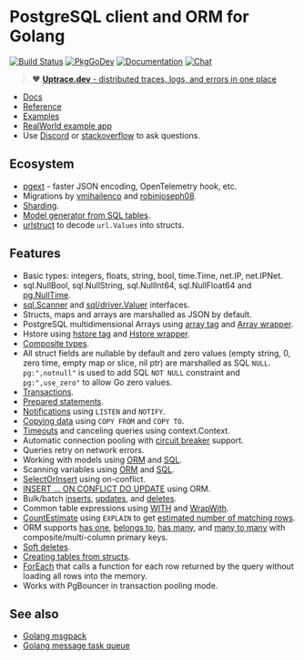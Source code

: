 # PostgreSQL client and ORM for Golang

[![Build Status](https://travis-ci.org/AirGateway/pg.svg?branch=v10)](https://travis-ci.org/AirGateway/pg)
[![PkgGoDev](https://pkg.go.dev/badge/github.com/AirGateway/pg)](https://pkg.go.dev/github.com/AirGateway/pg)
[![Documentation](https://img.shields.io/badge/pg-documentation-informational)](https://pg.uptrace.dev/)
[![Chat](https://discordapp.com/api/guilds/752070105847955518/widget.png)](https://discord.gg/rWtp5Aj)

> :heart: [**Uptrace.dev** - distributed traces, logs, and errors in one place](https://uptrace.dev)

- [Docs](https://pg.uptrace.dev)
- [Reference](https://pkg.go.dev/github.com/AirGateway/pg?tab=doc)
- [Examples](https://pkg.go.dev/github.com/AirGateway/pg?tab=doc#pkg-examples)
- [RealWorld example app](https://github.com/uptrace/go-realworld-example-app)
- Use [Discord](https://discord.gg/rWtp5Aj) or [stackoverflow](https://stackoverflow.com/) to ask
  questions.

## Ecosystem

- [pgext](https://github.com/AirGateway/pgext) - faster JSON encoding, OpenTelemetry hook, etc.
- Migrations by [vmihailenco](https://github.com/AirGateway/migrations) and
  [robinjoseph08](https://github.com/robinjoseph08/AirGateway-migrations).
- [Sharding](https://github.com/AirGateway/sharding).
- [Model generator from SQL tables](https://github.com/dizzyfool/genna).
- [urlstruct](https://github.com/AirGateway/urlstruct) to decode `url.Values` into structs.

## Features

- Basic types: integers, floats, string, bool, time.Time, net.IP, net.IPNet.
- sql.NullBool, sql.NullString, sql.NullInt64, sql.NullFloat64 and
  [pg.NullTime](https://pkg.go.dev/github.com/AirGateway/pg?tab=doc#NullTime).
- [sql.Scanner](http://golang.org/pkg/database/sql/#Scanner) and
  [sql/driver.Valuer](http://golang.org/pkg/database/sql/driver/#Valuer) interfaces.
- Structs, maps and arrays are marshalled as JSON by default.
- PostgreSQL multidimensional Arrays using
  [array tag](https://pkg.go.dev/github.com/AirGateway/pg?tab=doc#example-DB-Model-PostgresArrayStructTag)
  and [Array wrapper](https://pkg.go.dev/github.com/AirGateway/pg?tab=doc#example-Array).
- Hstore using
  [hstore tag](https://pkg.go.dev/github.com/AirGateway/pg?tab=doc#example-DB-Model-HstoreStructTag)
  and [Hstore wrapper](https://pkg.go.dev/github.com/AirGateway/pg?tab=doc#example-Hstore).
- [Composite types](https://pkg.go.dev/github.com/AirGateway/pg?tab=doc#example-DB-Model-CompositeType).
- All struct fields are nullable by default and zero values (empty string, 0, zero time, empty map
  or slice, nil ptr) are marshalled as SQL `NULL`. `pg:",notnull"` is used to add SQL `NOT NULL`
  constraint and `pg:",use_zero"` to allow Go zero values.
- [Transactions](https://pkg.go.dev/github.com/AirGateway/pg?tab=doc#example-DB-Begin).
- [Prepared statements](https://pkg.go.dev/github.com/AirGateway/pg?tab=doc#example-DB-Prepare).
- [Notifications](https://pkg.go.dev/github.com/AirGateway/pg?tab=doc#example-Listener) using
  `LISTEN` and `NOTIFY`.
- [Copying data](https://pkg.go.dev/github.com/AirGateway/pg?tab=doc#example-DB-CopyFrom) using
  `COPY FROM` and `COPY TO`.
- [Timeouts](https://pkg.go.dev/github.com/AirGateway/pg?tab=doc#Options) and canceling queries using
  context.Context.
- Automatic connection pooling with
  [circuit breaker](https://en.wikipedia.org/wiki/Circuit_breaker_design_pattern) support.
- Queries retry on network errors.
- Working with models using
  [ORM](https://pkg.go.dev/github.com/AirGateway/pg?tab=doc#example-DB.Model) and
  [SQL](https://pkg.go.dev/github.com/AirGateway/pg?tab=doc#example-DB.Query).
- Scanning variables using
  [ORM](https://pkg.go.dev/github.com/AirGateway/pg?tab=doc#example-DB.Model-SelectSomeColumnsIntoVars)
  and [SQL](https://pkg.go.dev/github.com/AirGateway/pg?tab=doc#example-Scan).
- [SelectOrInsert](https://pkg.go.dev/github.com/AirGateway/pg?tab=doc#example-DB.Model-InsertSelectOrInsert)
  using on-conflict.
- [INSERT ... ON CONFLICT DO UPDATE](https://pkg.go.dev/github.com/AirGateway/pg?tab=doc#example-DB.Model-InsertOnConflictDoUpdate)
  using ORM.
- Bulk/batch
  [inserts](https://pkg.go.dev/github.com/AirGateway/pg?tab=doc#example-DB.Model-BulkInsert),
  [updates](https://pkg.go.dev/github.com/AirGateway/pg?tab=doc#example-DB.Model-BulkUpdate), and
  [deletes](https://pkg.go.dev/github.com/AirGateway/pg?tab=doc#example-DB.Model-BulkDelete).
- Common table expressions using
  [WITH](https://pkg.go.dev/github.com/AirGateway/pg?tab=doc#example-DB.Model-SelectWith) and
  [WrapWith](https://pkg.go.dev/github.com/AirGateway/pg?tab=doc#example-DB.Model-SelectWrapWith).
- [CountEstimate](https://pkg.go.dev/github.com/AirGateway/pg?tab=doc#example-DB.Model-CountEstimate)
  using `EXPLAIN` to get
  [estimated number of matching rows](https://wiki.postgresql.org/wiki/Count_estimate).
- ORM supports
  [has one](https://pkg.go.dev/github.com/AirGateway/pg?tab=doc#example-DB.Model-HasOne),
  [belongs to](https://pkg.go.dev/github.com/AirGateway/pg?tab=doc#example-DB.Model-BelongsTo),
  [has many](https://pkg.go.dev/github.com/AirGateway/pg?tab=doc#example-DB.Model-HasMany), and
  [many to many](https://pkg.go.dev/github.com/AirGateway/pg?tab=doc#example-DB.Model-ManyToMany)
  with composite/multi-column primary keys.
- [Soft deletes](https://pkg.go.dev/github.com/AirGateway/pg?tab=doc#example-DB.Model-SoftDelete).
- [Creating tables from structs](https://pkg.go.dev/github.com/AirGateway/pg?tab=doc#example-DB.Model-CreateTable).
- [ForEach](https://pkg.go.dev/github.com/AirGateway/pg?tab=doc#example-DB.Model-ForEach) that calls
  a function for each row returned by the query without loading all rows into the memory.
- Works with PgBouncer in transaction pooling mode.

## See also

- [Golang msgpack](https://github.com/vmihailenco/msgpack)
- [Golang message task queue](https://github.com/vmihailenco/taskq)
